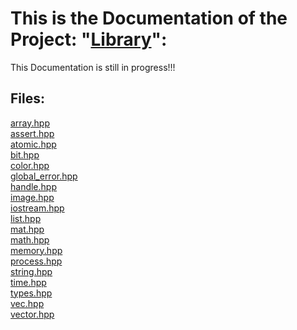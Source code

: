 # This is the Documentation of the Project: "[Library](https://github.com/sky64redstone/Library)":

This Documentation is still in progress!!!

## Files:
[array.hpp](lib/array.md)<br/>
[assert.hpp](lib/assert.md)<br/>
[atomic.hpp](lib/atomic.md)<br/>
[bit.hpp](lib/bit.md)<br/>
[color.hpp](lib/color.md)<br/>
[global_error.hpp](lib/global_error.md)<br/>
[handle.hpp](lib/handle.md)<br/>
[image.hpp](lib/image.md)<br/>
[iostream.hpp](lib/iostream.md)<br/>
[list.hpp](lib/list.md)<br/>
[mat.hpp](lib/mat.md)<br/>
[math.hpp](lib/math.md)<br/>
[memory.hpp](lib/memory.md)<br/>
[process.hpp](lib/process.md)<br/>
[string.hpp](lib/string.md)<br/>
[time.hpp](lib/time.md)<br/>
[types.hpp](lib/types.md)<br/>
[vec.hpp](lib/vec.md)<br/>
[vector.hpp](lib/vector.md)<br/>
##
